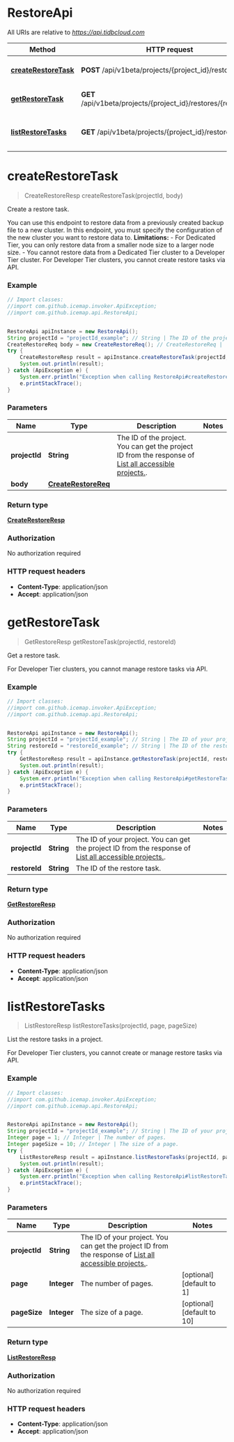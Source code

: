 # RestoreApi

All URIs are relative to *https://api.tidbcloud.com*

Method | HTTP request | Description
------------- | ------------- | -------------
[**createRestoreTask**](RestoreApi.md#createRestoreTask) | **POST** /api/v1beta/projects/{project_id}/restores | Create a restore task.
[**getRestoreTask**](RestoreApi.md#getRestoreTask) | **GET** /api/v1beta/projects/{project_id}/restores/{restore_id} | Get a restore task.
[**listRestoreTasks**](RestoreApi.md#listRestoreTasks) | **GET** /api/v1beta/projects/{project_id}/restores | List the restore tasks in a project.


<a name="createRestoreTask"></a>
# **createRestoreTask**
> CreateRestoreResp createRestoreTask(projectId, body)

Create a restore task.

You can use this endpoint to restore data from a previously created backup file to a new cluster. In this endpoint, you must specify the configuration of the new cluster you want to restore data to.  **Limitations:**  - For Dedicated Tier, you can only restore data from a smaller node size to a larger node size.  - You cannot restore data from a Dedicated Tier cluster to a Developer Tier cluster.  For Developer Tier clusters, you cannot create restore tasks via API.

### Example
```java
// Import classes:
//import com.github.icemap.invoker.ApiException;
//import com.github.icemap.api.RestoreApi;


RestoreApi apiInstance = new RestoreApi();
String projectId = "projectId_example"; // String | The ID of the project. You can get the project ID from the response of [List all accessible projects.](#tag/Project/operation/ListProjects).
CreateRestoreReq body = new CreateRestoreReq(); // CreateRestoreReq | 
try {
    CreateRestoreResp result = apiInstance.createRestoreTask(projectId, body);
    System.out.println(result);
} catch (ApiException e) {
    System.err.println("Exception when calling RestoreApi#createRestoreTask");
    e.printStackTrace();
}
```

### Parameters

Name | Type | Description  | Notes
------------- | ------------- | ------------- | -------------
 **projectId** | **String**| The ID of the project. You can get the project ID from the response of [List all accessible projects.](#tag/Project/operation/ListProjects). |
 **body** | [**CreateRestoreReq**](CreateRestoreReq.md)|  |

### Return type

[**CreateRestoreResp**](CreateRestoreResp.md)

### Authorization

No authorization required

### HTTP request headers

 - **Content-Type**: application/json
 - **Accept**: application/json

<a name="getRestoreTask"></a>
# **getRestoreTask**
> GetRestoreResp getRestoreTask(projectId, restoreId)

Get a restore task.

 For Developer Tier clusters, you cannot manage restore tasks via API.

### Example
```java
// Import classes:
//import com.github.icemap.invoker.ApiException;
//import com.github.icemap.api.RestoreApi;


RestoreApi apiInstance = new RestoreApi();
String projectId = "projectId_example"; // String | The ID of your project. You can get the project ID from the response of [List all accessible projects.](#tag/Project/operation/ListProjects).
String restoreId = "restoreId_example"; // String | The ID of the restore task.
try {
    GetRestoreResp result = apiInstance.getRestoreTask(projectId, restoreId);
    System.out.println(result);
} catch (ApiException e) {
    System.err.println("Exception when calling RestoreApi#getRestoreTask");
    e.printStackTrace();
}
```

### Parameters

Name | Type | Description  | Notes
------------- | ------------- | ------------- | -------------
 **projectId** | **String**| The ID of your project. You can get the project ID from the response of [List all accessible projects.](#tag/Project/operation/ListProjects). |
 **restoreId** | **String**| The ID of the restore task. |

### Return type

[**GetRestoreResp**](GetRestoreResp.md)

### Authorization

No authorization required

### HTTP request headers

 - **Content-Type**: application/json
 - **Accept**: application/json

<a name="listRestoreTasks"></a>
# **listRestoreTasks**
> ListRestoreResp listRestoreTasks(projectId, page, pageSize)

List the restore tasks in a project.

 For Developer Tier clusters, you cannot create or manage restore tasks via API.

### Example
```java
// Import classes:
//import com.github.icemap.invoker.ApiException;
//import com.github.icemap.api.RestoreApi;


RestoreApi apiInstance = new RestoreApi();
String projectId = "projectId_example"; // String | The ID of your project. You can get the project ID from the response of [List all accessible projects.](#tag/Project/operation/ListProjects).
Integer page = 1; // Integer | The number of pages.
Integer pageSize = 10; // Integer | The size of a page.
try {
    ListRestoreResp result = apiInstance.listRestoreTasks(projectId, page, pageSize);
    System.out.println(result);
} catch (ApiException e) {
    System.err.println("Exception when calling RestoreApi#listRestoreTasks");
    e.printStackTrace();
}
```

### Parameters

Name | Type | Description  | Notes
------------- | ------------- | ------------- | -------------
 **projectId** | **String**| The ID of your project. You can get the project ID from the response of [List all accessible projects.](#tag/Project/operation/ListProjects). |
 **page** | **Integer**| The number of pages. | [optional] [default to 1]
 **pageSize** | **Integer**| The size of a page. | [optional] [default to 10]

### Return type

[**ListRestoreResp**](ListRestoreResp.md)

### Authorization

No authorization required

### HTTP request headers

 - **Content-Type**: application/json
 - **Accept**: application/json


